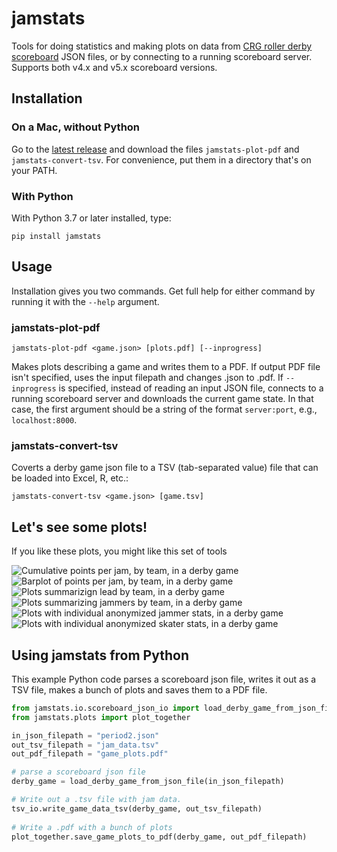 # jamstats
Tools for doing statistics and making plots on data from [CRG roller derby scoreboard](https://github.com/rollerderby/scoreboard) JSON files, or by connecting to a running scoreboard server. Supports both v4.x and v5.x scoreboard versions.

## Installation

### On a Mac, without Python

Go to the [latest release](https://github.com/dhmay/jamstats/releases) and download the files `jamstats-plot-pdf` and `jamstats-convert-tsv`. For convenience, put them in a directory that's on your PATH.

### With Python

With Python 3.7 or later installed, type:

`pip install jamstats`

## Usage

Installation gives you two commands. Get full help for either command by running it with the `--help` argument.

### jamstats-plot-pdf

`jamstats-plot-pdf <game.json> [plots.pdf] [--inprogress]`

Makes plots describing a game and writes them to a PDF. If output PDF file isn't specified, uses the input filepath and changes .json to .pdf. If `--inprogress` is specified, instead of reading an input JSON file, connects to a running scoreboard server and downloads the current game state. In that case, the first argument should be a string of the format `server:port`, e.g., `localhost:8000`. 

### jamstats-convert-tsv

Coverts a derby game json file to a TSV (tab-separated value) file that can be loaded into Excel, R, etc.:

`jamstats-convert-tsv <game.json> [game.tsv]`

## Let's see some plots!

If you like these plots, you might like this set of tools

![Cumulative points per jam, by team, in a derby game](https://github.com/dhmay/jamstats/blob/main/resources/cumulative_score_by_jam.png)
![Barplot of points per jam, by team, in a derby game](https://github.com/dhmay/jamstats/blob/main/resources/jam_points_barplot.png)
![Plots summarizign lead by team, in a derby game](https://github.com/dhmay/jamstats/blob/main/resources/lead_summary.png)
![Plots summarizing jammers by team, in a derby game](https://github.com/dhmay/jamstats/blob/main/resources/jammer_summary.png)
![Plots with individual anonymized jammer stats, in a derby game](https://github.com/dhmay/jamstats/blob/main/resources/jammer_stats.png)
![Plots with individual anonymized skater stats, in a derby game](https://github.com/dhmay/jamstats/blob/main/resources/skater_stats.png)


## Using jamstats from Python

This example Python code parses a scoreboard json file, writes it out as a TSV file, makes a bunch of plots and saves them to a PDF file.

```python
from jamstats.io.scoreboard_json_io import load_derby_game_from_json_file
from jamstats.plots import plot_together

in_json_filepath = "period2.json"
out_tsv_filepath = "jam_data.tsv"
out_pdf_filepath = "game_plots.pdf"

# parse a scoreboard json file
derby_game = load_derby_game_from_json_file(in_json_filepath)

# Write out a .tsv file with jam data.
tsv_io.write_game_data_tsv(derby_game, out_tsv_filepath)
                                       
# Write a .pdf with a bunch of plots
plot_together.save_game_plots_to_pdf(derby_game, out_pdf_filepath)
```
